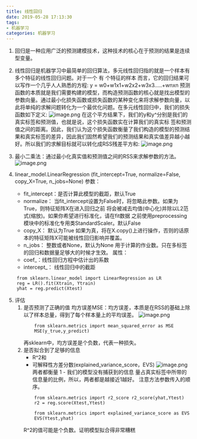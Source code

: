 ```yaml
---
title: 线性回归
date: 2019-05-28 17:13:30
tags:
- 机器学习
categories: 机器学习
---
```

1. 回归是一种应用广泛的预测建模技术，这种技术的核心在于预测的结果是连续型变量。
2. 线性回归是机器学习中最简单的回归算法，多元线性回归指的就是一个样本有多个特征的线性回归问题。对于一个 有 个特征的样本 而言，它的回归结果可以写作一个几乎人人熟悉的方程: y = w0+w1x1+w2x2+w3x3.....+wnxn
预测函数的本质就是我们需要构建的模型，而构造预测函数的核心就是找出模型的参数向量。通过最小化损失函数或损失函数的某种变化来将求解参数向量，以此将单纯的求解问题转化为一个最优化问题。在多元线性回归中，我们的损失函数如下定义:
![image.png](0.png)
在这个平方结果下，我们的y和y^分别是我们的真实标签和预测值，也就是说，这个损失函数实在计算我们的真实标 签和预测值之间的距离。因此，我们认为这个损失函数衡量了我们构造的模型的预测结果和真实标签的差异，因此我们固然希望我们的预测结果和真实值差异越小越好。所以我们的求解目标就可以转化成RSS残差平方和:
![image.png](1.png)

3. 最小二乘法：通过最小化真实值和预测值之间的RSS来求解参数的方法。
![image.png](2.png)

4. linear_model.LinearRegression (fit_intercept=True, normalize=False, copy_X=True, n_jobs=None)
参数：
    - fit_intercept：是否计算此模型的截距，默认True
    - normalize： 当fit_intercept设置为False时，将忽略此参数。如果为True，则特征矩阵X在进入回归之前 将会被减去均值(中心化)并除以L2范式(缩放)。如果你希望进行标准化，请在fit数据 之前使用preprocessing模块中的标准化专用类StandardScaler。默认False
    - copy_X： 默认为True 如果为真，将在X.copy()上进行操作，否则的话原本的特征矩阵X可能被线性回归影响并覆盖。
    - n_jobs： 整数或者None，默认为None 用于计算的作业数。只在多标签的回归和数据量足够大的时候才生效。
属性：
    - coef_：线性回归方程中估计出的系数
    - intercept_： 线性回归中的截距
```
    from sklearn.linear_model import LinearRegression as LR
    reg = LR().fit(Xtrain, Ytrain)
    yhat = reg.predict(Xtest)
```

5. 评估
    1. 是否预测了正确的值
        均方误差MSE：均方误差，本质是在RSS的基础上除以了样本总量，得到了每个样本量上的平均误差。
        ![image.png](3.png)
        ```
            from sklearn.metrics import mean_squared_error as MSE
            MSE(y_true,y_predict)
        ```
        再sklearn中，均方误差是个负数，代表一种损失。
    2. 是否拟合到了足够的信息
        - R^2和
        - 可解释性方差分数(explained_variance_score，EVS)
        ![image.png](4.png)
        两者都衡量 1 - 我们的模型没有捕获到的信息 量占真实标签中所带的信息量的比例，所以，两者都是越接近1越好。
        注意方法参数传入的顺序。
        ```
            from sklearn.metrics import r2_score r2_score(yhat,Ytest)
            r2 = reg.score(Xtest,Ytest)

            from sklearn.metrics import explained_variance_score as EVS 
            EVS(Ytest,yhat)
        ```
        R^2的值可能是个负数。证明模型拟合得非常糟糕

